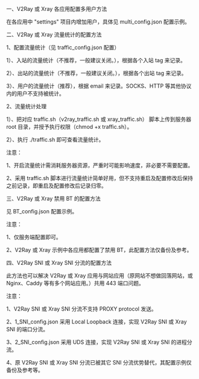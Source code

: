 一、V2Ray 或 Xray 各应用配置多用户方法

在各应用中 "settings" 项目内增加用户，具体见 multi_config.json 配置示例。

二、V2Ray 或 Xray 流量统计的配置方法

1、配置流量统计（见 traffic_config.json 配置）

1）、入站的流量统计（不推荐，一般建议关闭。），根据各个入站 tag 来记录。

2）、出站的流量统计（不推荐，一般建议关闭。），根据各个出站 tag 来记录。

3）、用户的流量统计（推荐），根据 email 来记录。SOCKS、HTTP 等其他协议内的用户不支持被统计。

2、流量统计处理

1）、把对应 traffic.sh（v2ray_traffic.sh 或 xray_traffic.sh） 脚本上传到服务器 root 目录，并授予执行权限（chmod +x traffic.sh）。

2）、执行 ./traffic.sh 即可查看流量统计。

注意：

1、开启流量统计需消耗服务器资源，严重时可能影响速度，非必要不需要配置。

2、采用 traffic.sh 脚本进行流量统计简单好用，但不支持重启及配置修改后保持之前记录，即重启及配置修改后记录归零。

三、V2Ray 或 Xray 禁用 BT 的配置方法

见 BT_config.json 配置示例。

注意：

1、仅服务端配置即可。

2、V2Ray 或 Xray 示例中各应用都配置了禁用 BT，此配置方法仅备份及参考。

四、V2Ray SNI 或 Xray SNI 分流的配置方法

此方法也可以解决 V2Ray 或 Xray 应用与网站应用（原网站不想做回落网站，或 Nginx、Caddy 等有多个网站应用。）共用 443 端口问题。

注意：

1、V2Ray SNI 或 Xray SNI 分流不支持 PROXY protocol 发送。

2、1_SNI_config.json 采用 Local Loopback 连接，实现 V2Ray SNI 或 Xray SNI 的端口分流。

3、2_SNI_config.json 采用 UDS 连接，实现 V2Ray SNI 或 Xray SNI 的进程分流。

4、原 V2Ray SNI 或 Xray SNI 分流已被其它 SNI 分流优势替代，其配置示例仅备份及参考等。
